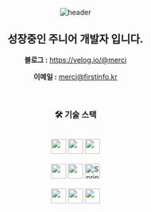 
<div align=center>
  
![header](https://capsule-render.vercel.app/api?type=waving&color=0:feac5e,50:c779d0,100:4bc0c8&text=InWoo%20Park&fontAlign=25&fontAlignY=32&height=150&fontSize=50&fontColor=ffffff)
  
  
## 성장중인 주니어 개발자 입니다.


<!-- **포트폴리오 :**  [My GitHub Page](https://clean17.github.io/) -->

**블로그 :** <a href="https://velog.io/@merci">https://velog.io/@merci</a>

**이메일 :** merci@firstinfo.kr

<br />

### **🛠 기술 스택**

<br />

  <img src="https://img.shields.io/badge/java-007396?style=for-the-badge&logo=java&logoColor=white" height="30" > 
  <!-- <img src="https://img.shields.io/badge/Dart-0175C2?style=for-the-badge&logo=dart&logoColor=white" height="30"> -->
  <img src="https://img.shields.io/badge/javascript-F7DF1E?style=for-the-badge&logo=javascript&logoColor=black" height="30"> 
  <img src="https://img.shields.io/badge/Spring_Boot-6DB33F?style=for-the-badge&logo=spring&logoColor=white" height="30"> 
   <br><br>
  
  <!-- <img src="https://img.shields.io/badge/flutter-02569B?style=for-the-badge&logo=flutter&logoColor=white" height="30"> -->

  <img src="https://img.shields.io/badge/mysql-4479A1?style=for-the-badge&logo=mysql&logoColor=white" height="30"> 
  <img src="https://img.shields.io/badge/oracle-F80000?style=for-the-badge&logo=oracle&logoColor=white" height="30"> 

  <img src="https://img.shields.io/badge/Spring%20Data%20JPA-6DB33F?style=for-the-badge&logo=spring&logoColor=white" alt="Spring Data JPA" height="30">
    <!-- <img src="https://img.shields.io/badge/jquery-0769AD?style=for-the-badge&logo=jquery&logoColor=white" height="30"> -->
  <br><br>
      
  <img src="https://img.shields.io/badge/AWS-232F3E?style=for-the-badge&logo=amazon-aws&logoColor=white" height="30">
  <img src="https://img.shields.io/badge/Docker-2496ED?style=for-the-badge&logo=docker&logoColor=white" height="30">
  <img src="https://img.shields.io/badge/JUnit5-25A162?style=for-the-badge&logo=junit5&logoColor=white" height="30">
   <br>
  
</div>
